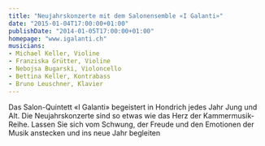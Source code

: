 ```yaml
---
title: "Neujahrskonzerte mit dem Salonensemble «I Galanti»"
date: "2015-01-04T17:00:00+01:00"
publishDate: "2014-01-05T17:00:00+01:00"
homepage: "www.igalanti.ch"
musicians:
- Michael Keller, Violine
- Franziska Grütter, Violine
- Nebojsa Bugarski, Violoncello
- Bettina Keller, Kontrabass
- Bruno Leuschner, Klavier
---
```


Das Salon-Quintett «I Galanti» begeistert in Hondrich jedes Jahr Jung und Alt. Die
Neujahrskonzerte sind so etwas wie das Herz der Kammermusik-Reihe. Lassen Sie sich
vom Schwung, der Freude und den Emotionen der Musik anstecken und ins neue Jahr begleiten
